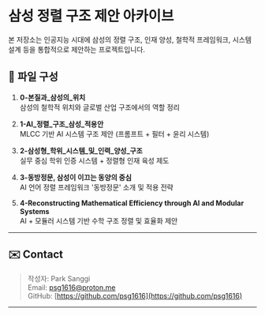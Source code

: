 # 삼성 정렬 구조 제안 아카이브

본 저장소는 인공지능 시대에 삼성의 정렬 구조, 인재 양성, 철학적 프레임워크, 시스템 설계 등을 통합적으로 제안하는 프로젝트입니다.

## 📂 파일 구성

1. **0-본질과_삼성의_위치**  
   삼성의 철학적 위치와 글로벌 산업 구조에서의 역할 정리

2. **1-AI_정렬_구조_삼성_적용안**  
   MLCC 기반 AI 시스템 구조 제안 (프롬프트 + 필터 + 윤리 시스템)

3. **2-삼성형_학위_시스템_및_인력_양성_구조**  
   실무 중심 학위 인증 시스템 + 정렬형 인재 육성 제도

4. **3-동방정문, 삼성이 이끄는 동양의 중심**  
   AI 언어 정렬 프레임워크 '동방정문' 소개 및 적용 전략

5. **4-Reconstructing Mathematical Efficiency through AI and Modular Systems**  
   AI + 모듈러 시스템 기반 수학 구조 정렬 및 효율화 제안

---

## ✉️ Contact

> 작성자: Park Sanggi  
> Email: psg1616@proton.me  
> GitHub: [https://github.com/psg1616](https://github.com/psg1616)

---
